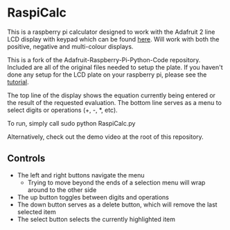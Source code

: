 RaspiCalc
=========
This is a raspberry pi calculator designed to work with the Adafruit 2 line LCD display with keypad which can be found [here](http://www.adafruit.com/products/1110). Will work with both the positive, negative and multi-colour displays. 

This is a fork of the Adafruit-Raspberry-Pi-Python-Code repository. Included are all of the original files needed to setup the plate. If you haven't done any setup for the LCD plate on your raspberry pi, please see the [tutorial](https://learn.adafruit.com/adafruit-16x2-character-lcd-plus-keypad-for-raspberry-pi).

The top line of the display shows the equation currently being entered or the result of the requested evaluation. The bottom line serves as a menu to select digits or operations (+, -, *, etc).

To run, simply call sudo python RaspiCalc.py

Alternatively, check out the demo video at the root of this repository.

Controls
--------

* The left and right buttons navigate the menu
  * Trying to move beyond the ends of a selection menu will wrap around to the other side
* The up button toggles between digits and operations
* The down button serves as a delete button, which will remove the last selected item
* The select button selects the currently highlighted item
